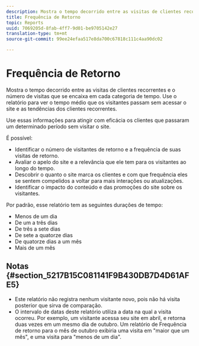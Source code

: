 ```yaml
---
description: Mostra o tempo decorrido entre as visitas de clientes recorrentes e o número de visitas que se encaixa em cada categoria de tempo. Use o relatório para ver o tempo médio que os visitantes passam sem acessar o site e as tendências dos clientes recorrentes.
title: Frequência de Retorno
topic: Reports
uuid: 7069205d-8fab-4ff7-9d01-be9705142e27
translation-type: tm+mt
source-git-commit: 99ee24efaa517e8da700c67818c111c4aa90dc02

---
```



# Frequência de Retorno

Mostra o tempo decorrido entre as visitas de clientes recorrentes e o número de visitas que se encaixa em cada categoria de tempo. Use o relatório para ver o tempo médio que os visitantes passam sem acessar o site e as tendências dos clientes recorrentes.

Use essas informações para atingir com eficácia os clientes que passaram um determinado período sem visitar o site.

É possível:

* Identificar o número de visitantes de retorno e a frequência de suas visitas de retorno.
* Avaliar o apelo do site e a relevância que ele tem para os visitantes ao longo do tempo.
* Descobrir o quanto o site marca os clientes e com que frequência eles se sentem compelidos a voltar para mais interações ou atualizações.
* Identificar o impacto do conteúdo e das promoções do site sobre os visitantes.

Por padrão, esse relatório tem as seguintes durações de tempo:

* Menos de um dia
* De um a três dias
* De três a sete dias
* De sete a quatorze dias
* De quatorze dias a um mês
* Mais de um mês

## Notas {#section_5217B15C081141F9B430DB7D4D61AFE5}

* Este relatório não registra nenhum visitante novo, pois não há visita posterior que sirva de comparação.
* O intervalo de datas deste relatório utiliza a data na qual a visita ocorreu. Por exemplo, um visitante acessa seu site em abril, e retorna duas vezes em um mesmo dia de outubro. Um relatório de Frequência de retorno para o mês de outubro exibiria uma visita em "maior que um mês", e uma visita para "menos de um dia".


